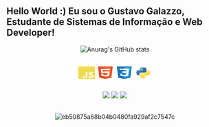 ## Hello World  :)  Eu sou o Gustavo Galazzo, Estudante de Sistemas de Informação e Web Developer!

<div align="center">
  
![Anurag's GitHub stats](https://github-readme-stats.vercel.app/api?username=gustavogalazzo&show_icons=true&theme=tokyonight)

</div>

<div align="center" style="display: inline_block"><br>
  <img align="center" alt="gust-Js" height="30" width="40" src="https://raw.githubusercontent.com/devicons/devicon/master/icons/javascript/javascript-plain.svg">
  <img align="center" alt="gust-HTML" height="30" width="40" src="https://raw.githubusercontent.com/devicons/devicon/master/icons/html5/html5-original.svg">
  <img align="center" alt="gust-CSS" height="30" width="40" src="https://raw.githubusercontent.com/devicons/devicon/master/icons/css3/css3-original.svg">
  <img align="center" alt="gust-Python" height="30" width="40" src="https://raw.githubusercontent.com/devicons/devicon/master/icons/python/python-original.svg">
</div>
  
  ##
 
<div align="center"> 
  <a href="https://instagram.com/gustavogalazzo" target="_blank"><img src="https://img.shields.io/badge/-Instagram-%23E4405F?style=for-the-badge&logo=instagram&logoColor=white" target="_blank"></a>
  <a href = "mailto:contato.gustavogalazzo@gmail.com"><img src="https://img.shields.io/badge/-Gmail-%23333?style=for-the-badge&logo=gmail&logoColor=white" target="_blank"></a>
  <a href="https://www.linkedin.com/in/gustavo-galazzo-348068157" target="_blank"><img src="https://img.shields.io/badge/-LinkedIn-%230077B5?style=for-the-badge&logo=linkedin&logoColor=white" target="_blank"></a> 
</div>

<br>

<div align="center">
  
![eb50875a68b04b0480fa929af2c7547c](https://github.com/gustavogalazzo/gustavogalazzo/assets/157908693/7a5d9682-049c-48cf-a3af-c7242b5c3317)

</div>

